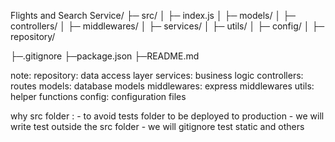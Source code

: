 Flights and Search Service/
├─ src/
│ ├─ index.js
│ ├─ models/
│ ├─ controllers/
│ ├─ middlewares/
│ ├─ services/
│ ├─ utils/
│ ├─ config/
│ ├─ repository/

├─.gitignore
├─package.json
├─README.md

note:
repository: data access layer
services: business logic
controllers: routes
models: database models
middlewares: express middlewares
utils: helper functions
config: configuration files

why src folder : - to avoid tests folder to be deployed to production - we will write test outside the src folder - we will gitignore test static and others
